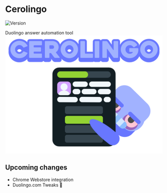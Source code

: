 # Cerolingo

![Version](https://img.shields.io/badge/Version-v1.0-6877ff?labelColor=e7ecff&style=flat)

Duolingo answer automation tool  
![Banner](src/img/github-banner.png)

## Upcoming changes

- Chrome Webstore integration
- Duolingo.com Tweaks 🤫
